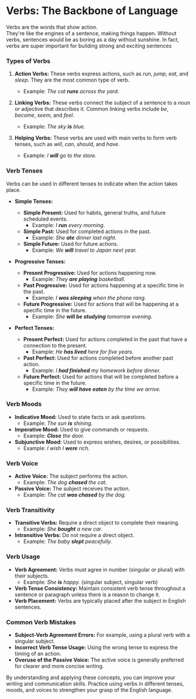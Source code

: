 

# Verbs: The Backbone of Language


Verbs are the words that show action.  
They're like the engines of a sentence, making things happen. Without verbs, sentences would be as boring as a day without sunshine. In fact, verbs are super important for building strong and exciting sentences

### Types of Verbs

1. **Action Verbs:** These verbs express actions, such as *run*, *jump*, *eat*, and *sleep*. They are the most common type of verb.
   * Example: *The cat **runs** across the yard.*

2. **Linking Verbs:** These verbs connect the subject of a sentence to a noun or adjective that describes it. Common linking verbs include *be*, *become*, *seem*, and *feel*.
   * Example: *The sky **is** blue.*

3. **Helping Verbs:** These verbs are used with main verbs to form verb tenses, such as *will*, *can*, *should*, and *have*.
   * Example: *I **will** go to the store.*

### Verb Tenses

Verbs can be used in different tenses to indicate when the action takes place.

* **Simple Tenses:**
   * **Simple Present:** Used for habits, general truths, and future scheduled events.
     * Example: *I **run** every morning.*
   * **Simple Past:** Used for completed actions in the past.
     * Example: *She **ate** dinner last night.*
   * **Simple Future:** Used for future actions.
     * Example: *We **will** travel to Japan next year.*

* **Progressive Tenses:**
   * **Present Progressive:** Used for actions happening now.
     * Example: *They **are playing** basketball.*
   * **Past Progressive:** Used for actions happening at a specific time in the past.
     * Example: *I **was sleeping** when the phone rang.*
   * **Future Progressive:** Used for actions that will be happening at a specific time in the future.
     * Example: *She **will be studying** tomorrow evening.*

* **Perfect Tenses:**
   * **Present Perfect:** Used for actions completed in the past that have a connection to the present.
     * Example: *He **has lived** here for five years.*
   * **Past Perfect:** Used for actions completed before another past action.
     * Example: *I **had finished** my homework before dinner.*
   * **Future Perfect:** Used for actions that will be completed before a specific time in the future.
     * Example: *They **will have eaten** by the time we arrive.*

### Verb Moods

* **Indicative Mood:** Used to state facts or ask questions.
  * Example: *The sun **is** shining.*
* **Imperative Mood:** Used to give commands or requests.
  * Example: ***Close** the door.*
* **Subjunctive Mood:** Used to express wishes, desires, or possibilities.
  * Example: *I wish I **were** rich.*

### Verb Voice

* **Active Voice:** The subject performs the action.
  * Example: *The dog **chased** the cat.*
* **Passive Voice:** The subject receives the action.
  * Example: *The cat **was chased** by the dog.*

### Verb Transitivity

* **Transitive Verbs:** Require a direct object to complete their meaning.
  * Example: *She **bought** a new car.*
* **Intransitive Verbs:** Do not require a direct object.
  * Example: *The baby **slept** peacefully.*

### Verb Usage

* **Verb Agreement:** Verbs must agree in number (singular or plural) with their subjects.
  * Example: *She **is** happy.* (singular subject, singular verb)
* **Verb Tense Consistency:** Maintain consistent verb tense throughout a sentence or paragraph unless there is a reason to change it.
* **Verb Placement:** Verbs are typically placed after the subject in English sentences.

### Common Verb Mistakes

* **Subject-Verb Agreement Errors:** For example, using a plural verb with a singular subject.
* **Incorrect Verb Tense Usage:** Using the wrong tense to express the timing of an action.
* **Overuse of the Passive Voice:** The active voice is generally preferred for clearer and more concise writing.

By understanding and applying these concepts, you can improve your writing and communication skills. Practice using verbs in different tenses, moods, and voices to strengthen your grasp of the English language.
